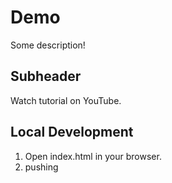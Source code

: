 # Demo

Some description!

## Subheader

Watch tutorial on YouTube.



## Local Development

1. Open index.html in your browser.
2. pushing